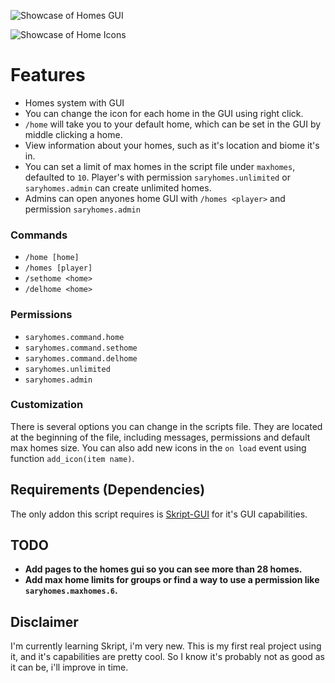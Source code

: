 ![Showcase of Homes GUI](https://i.imgur.com/6bx02LI.png)

![Showcase of Home Icons](https://i.imgur.com/kD98lcF.png)
# Features
* Homes system with GUI
* You can change the icon for each home in the GUI using right click.
* `/home` will take you to your default home, which can be set in the GUI by middle clicking a home.
* View information about your homes, such as it's location and biome it's in.
* You can set a limit of max homes in the script file under `maxhomes`, defaulted to `10`. Player's with permission `saryhomes.unlimited` or `saryhomes.admin` can create unlimited homes.
* Admins can open anyones home GUI with `/homes <player>` and permission `saryhomes.admin`

### Commands
* `/home [home]`
* `/homes [player]`
* `/sethome <home>`
* `/delhome <home>`

### Permissions
* `saryhomes.command.home`
* `saryhomes.command.sethome`
* `saryhomes.command.delhome`
* `saryhomes.unlimited`
* `saryhomes.admin`

### Customization
There is several options you can change in the scripts file. They are located at the beginning of the file, including messages, permissions and default max homes size. You can also add new icons in the `on load` event using function `add_icon(item name)`.

## Requirements (Dependencies)
The only addon this script requires is [Skript-GUI](https://github.com/APickledWalrus/skript-gui) for it's GUI capabilities.

## TODO
* **Add pages to the homes gui so you can see more than 28 homes.**
* **Add max home limits for groups or find a way to use a permission like `saryhomes.maxhomes.6`.**

## Disclaimer
I'm currently learning Skript, i'm very new. This is my first real project using it, and it's capabilities are pretty cool. So I know it's probably not as good as it can be, i'll improve in time.

